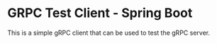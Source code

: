 # GRPC Test Client - Spring Boot

This is a simple gRPC client that can be used to test the gRPC server.
